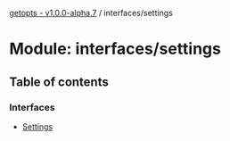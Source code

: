 [getopts - v1.0.0-alpha.7](../README.md) / interfaces/settings

# Module: interfaces/settings

## Table of contents

### Interfaces

- [Settings](../interfaces/interfaces_settings.settings.md)
